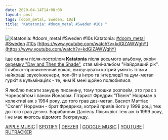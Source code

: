 ```yaml
---
date: 2020-04-14T14:08:08
layout: post
tags: [doom_metal, Sweden, 10s]
title: "Katatonia: #doom_metal #Sweden #10s "
---
```

![Katatonia: #doom_metal #Sweden #10s ](https://i.ytimg.com/vi/kdGlZAWWghY/maxresdefault.jpg)
Katatonia: [#doom_metal](/tags/#doom_metal) [#Sweden](/tags/#Sweden) [#10s](/tags/#10s) [https://www.youtube.com/watch?v=kdGlZAWWghY](https://www.youtube.com/watch?v=kdGlZAWWghY)

Іще одним після-пострілом **Katatonia** після восьмого альбому, окрім [окремку &quot;Day and Then the Shade&quot;](/2020-04-10-katatonia--depressive-rock-doom-metal-sweden-10s), став міні-альбом &quot;Найдовший рік&quot;. Глибоко-проникненний вокал, визвучувати котрий уміють тільки найкращі звукоінженери, поп-біт в інтро та інтерлюдії та дум-метал гуркіт в кульмінаціях - те, чим **K** мені щойно полюбилися.

Я люблю писати занудну писанину, тому трошки розповім, хто грає з Чорносвітом і паном Йонасом. Гітарист Фредрик &quot;Північ&quot; Норрман в колективі аж з 1994 року, до того грав дез-метал. Басист Маттіас &quot;Склеп&quot; Норрман - брат Фредрика, котрий привів його у 1999 році; теж до того грав дезню. Барабанник Даніель Лільєквіст теж аж із 1999 року, і не має якогось відомого бекграунду.

[APPLE MUSIC](https://music.apple.com/us/album/the-longest-year/357492733) \| [SPOTIFY](https://open.spotify.com/album/7on9b7bBaXbQ3fNWdXQKdk) \| [DEEZER](https://www.deezer.com/album/503414?utm_source=deezer&amp;utm_content=album-503414&amp;utm_term=1601611822_1586862374&amp;utm_medium=web) \| [GOOGLE MUSIC](https://play.google.com/music/m/Bbgtd7dre3ct5kjrht4vcfu7fp4?t=The_Longest_Year_-_Katatonia) \| [YOUTUBE](https://www.youtube.com/playlist?list=PLDFE8ABFB73D72A6B) \| [RUTRACKER](https://rutracker.org/forum/viewtopic.php?t=2680309)